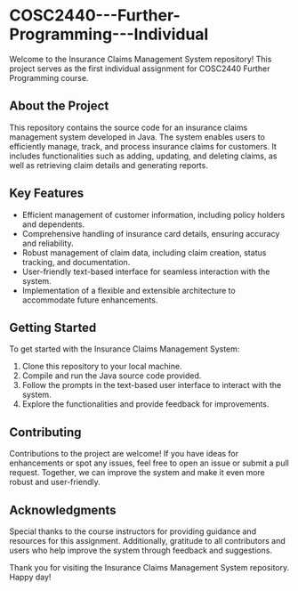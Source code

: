 # COSC2440---Further-Programming---Individual
Welcome to the Insurance Claims Management System repository! This project serves as the first individual assignment for COSC2440 Further Programming course.

## About the Project

This repository contains the source code for an insurance claims management system developed in Java. The system enables users to efficiently manage, track, and process insurance claims for customers. It includes functionalities such as adding, updating, and deleting claims, as well as retrieving claim details and generating reports.

## Key Features

- Efficient management of customer information, including policy holders and dependents.
- Comprehensive handling of insurance card details, ensuring accuracy and reliability.
- Robust management of claim data, including claim creation, status tracking, and documentation.
- User-friendly text-based interface for seamless interaction with the system.
- Implementation of a flexible and extensible architecture to accommodate future enhancements.

## Getting Started

To get started with the Insurance Claims Management System:
1. Clone this repository to your local machine.
2. Compile and run the Java source code provided.
3. Follow the prompts in the text-based user interface to interact with the system.
4. Explore the functionalities and provide feedback for improvements.

## Contributing

Contributions to the project are welcome! If you have ideas for enhancements or spot any issues, feel free to open an issue or submit a pull request. Together, we can improve the system and make it even more robust and user-friendly.

## Acknowledgments

Special thanks to the course instructors for providing guidance and resources for this assignment. Additionally, gratitude to all contributors and users who help improve the system through feedback and suggestions.

Thank you for visiting the Insurance Claims Management System repository. Happy day!
